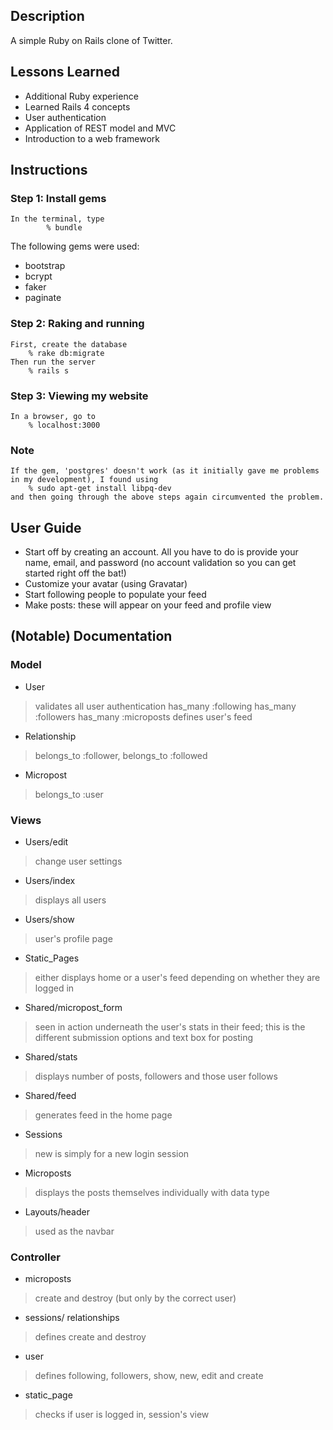 ## Description
A simple Ruby on Rails clone of Twitter.

## Lessons Learned
 - Additional Ruby experience
 - Learned Rails 4 concepts
 - User authentication
 - Application of REST model and MVC
 - Introduction to a web framework

## Instructions
### Step 1: Install gems
  	In the terminal, type
     		% bundle
  
  The following gems were used:
  
 - bootstrap
 - bcrypt
 - faker
 - paginate
 
### Step 2: Raking and running
	First, create the database
		% rake db:migrate
	Then run the server
		% rails s

### Step 3: Viewing my website
    In a browser, go to
        % localhost:3000

### Note
	If the gem, 'postgres' doesn't work (as it initially gave me problems in my development), I found using 
		% sudo apt-get install libpq-dev
	and then going through the above steps again circumvented the problem.

## User Guide

 - Start off by creating an account. All you have to do is provide your name, email, and password (no account validation so you can get started right off the bat!)
 - Customize your avatar (using Gravatar)
 - Start following people to populate your feed
 - Make posts: these will appear on your feed and profile view

## (Notable) Documentation

### Model

 - User
 > validates all user authentication
has_many :following
has_many :followers
has_many :microposts
defines user's feed

 - Relationship
 > belongs_to :follower, belongs_to :followed
 
 - Micropost
 > belongs_to :user

### Views
 - Users/edit
 > change user settings

 - Users/index
 > displays all users

 - Users/show
 > user's profile page

 - Static_Pages
 > either displays home or a user's feed depending on whether they are logged in

 - Shared/micropost_form
 > seen in action underneath the user's stats in their feed; this is the different submission options and text box for posting
 
 - Shared/stats
 > displays number of posts, followers and those user follows

 - Shared/feed
 > generates feed in the home page

 - Sessions
 > new is simply for a new login session

 - Microposts
 > displays the posts themselves individually with data type

 - Layouts/header
 > used as the navbar

### Controller

 - microposts
 > create and destroy (but only by the correct user)

 - sessions/ relationships
 > defines create and destroy

 - user
 > defines following, followers, show, new, edit and create

 - static_page
 > checks if user is logged in, session's view
